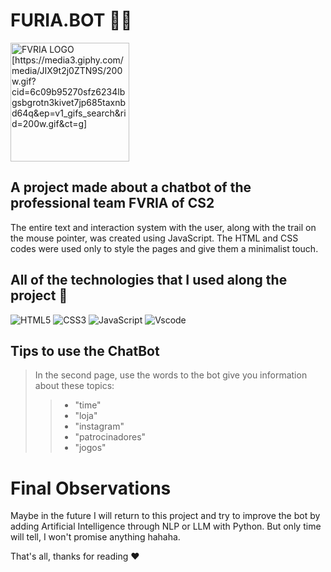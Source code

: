 <h1>FURIA.BOT 🤍🖤</h1>
<img align="center" alt="FVRIA LOGO [https://media3.giphy.com/media/JIX9t2j0ZTN9S/200w.gif?cid=6c09b95270sfz6234lbgsbgrotn3kivet7jp685taxnbd64q&ep=v1_gifs_search&rid=200w.gif&ct=g]" height="190" width="190" src="https://upload.wikimedia.org/wikipedia/pt/f/f9/Furia_Esports_logo.png">


<h2> A  project made about a chatbot of the professional team FVRIA of CS2 </h2>

<p> The entire text and interaction system  with the user, along with the trail on the mouse pointer, was created using JavaScript. The HTML and CSS codes were used only to style the pages and give them a minimalist touch.</p>

<h2> All of the technologies that I used along the project 💾</h2>

![HTML5](https://img.shields.io/badge/HTML5-E34F26?style=for-the-badge&logo=html5&logoColor=white)
![CSS3](https://img.shields.io/badge/CSS3-1572B6?style=for-the-badge&logo=css3&logoColor=white)
![JavaScript](https://img.shields.io/badge/JavaScript-F7DF1E?style=for-the-badge&logo=javascript&logoColor=white)
![Vscode](https://img.shields.io/badge/Vscode-007ACC?style=for-the-badge&logo=visual-studio-code&logoColor=white)

<h2>Tips to use the ChatBot</h2>

> In the second page, use the words to the bot give you information about these topics: 
>> - "time"
>> - "loja"
>> - "instagram"
>> - "patrocinadores"
>> - "jogos"

<h1>Final Observations</h1>
<p>Maybe in the future I will return to this project and try to improve the bot by adding Artificial Intelligence through NLP or LLM with Python. But only time will tell, I won't promise anything hahaha.</p>
<p>That's all, thanks for reading ♥</p>


